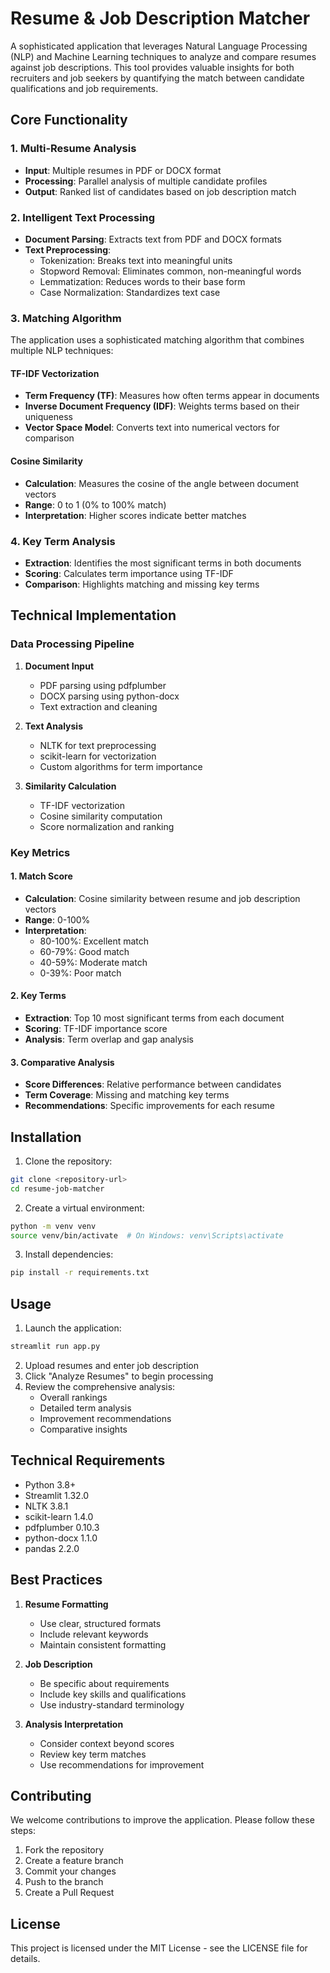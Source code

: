 # Resume & Job Description Matcher

A sophisticated application that leverages Natural Language Processing (NLP) and Machine Learning techniques to analyze and compare resumes against job descriptions. This tool provides valuable insights for both recruiters and job seekers by quantifying the match between candidate qualifications and job requirements.

## Core Functionality

### 1. Multi-Resume Analysis
- **Input**: Multiple resumes in PDF or DOCX format
- **Processing**: Parallel analysis of multiple candidate profiles
- **Output**: Ranked list of candidates based on job description match

### 2. Intelligent Text Processing
- **Document Parsing**: Extracts text from PDF and DOCX formats
- **Text Preprocessing**:
  - Tokenization: Breaks text into meaningful units
  - Stopword Removal: Eliminates common, non-meaningful words
  - Lemmatization: Reduces words to their base form
  - Case Normalization: Standardizes text case

### 3. Matching Algorithm
The application uses a sophisticated matching algorithm that combines multiple NLP techniques:

#### TF-IDF Vectorization
- **Term Frequency (TF)**: Measures how often terms appear in documents
- **Inverse Document Frequency (IDF)**: Weights terms based on their uniqueness
- **Vector Space Model**: Converts text into numerical vectors for comparison

#### Cosine Similarity
- **Calculation**: Measures the cosine of the angle between document vectors
- **Range**: 0 to 1 (0% to 100% match)
- **Interpretation**: Higher scores indicate better matches

### 4. Key Term Analysis
- **Extraction**: Identifies the most significant terms in both documents
- **Scoring**: Calculates term importance using TF-IDF
- **Comparison**: Highlights matching and missing key terms

## Technical Implementation

### Data Processing Pipeline
1. **Document Input**
   - PDF parsing using pdfplumber
   - DOCX parsing using python-docx
   - Text extraction and cleaning

2. **Text Analysis**
   - NLTK for text preprocessing
   - scikit-learn for vectorization
   - Custom algorithms for term importance

3. **Similarity Calculation**
   - TF-IDF vectorization
   - Cosine similarity computation
   - Score normalization and ranking

### Key Metrics

#### 1. Match Score
- **Calculation**: Cosine similarity between resume and job description vectors
- **Range**: 0-100%
- **Interpretation**: 
  - 80-100%: Excellent match
  - 60-79%: Good match
  - 40-59%: Moderate match
  - 0-39%: Poor match

#### 2. Key Terms
- **Extraction**: Top 10 most significant terms from each document
- **Scoring**: TF-IDF importance score
- **Analysis**: Term overlap and gap analysis

#### 3. Comparative Analysis
- **Score Differences**: Relative performance between candidates
- **Term Coverage**: Missing and matching key terms
- **Recommendations**: Specific improvements for each resume

## Installation

1. Clone the repository:
```bash
git clone <repository-url>
cd resume-job-matcher
```

2. Create a virtual environment:
```bash
python -m venv venv
source venv/bin/activate  # On Windows: venv\Scripts\activate
```

3. Install dependencies:
```bash
pip install -r requirements.txt
```

## Usage

1. Launch the application:
```bash
streamlit run app.py
```

2. Upload resumes and enter job description
3. Click "Analyze Resumes" to begin processing
4. Review the comprehensive analysis:
   - Overall rankings
   - Detailed term analysis
   - Improvement recommendations
   - Comparative insights

## Technical Requirements

- Python 3.8+
- Streamlit 1.32.0
- NLTK 3.8.1
- scikit-learn 1.4.0
- pdfplumber 0.10.3
- python-docx 1.1.0
- pandas 2.2.0

## Best Practices

1. **Resume Formatting**
   - Use clear, structured formats
   - Include relevant keywords
   - Maintain consistent formatting

2. **Job Description**
   - Be specific about requirements
   - Include key skills and qualifications
   - Use industry-standard terminology

3. **Analysis Interpretation**
   - Consider context beyond scores
   - Review key term matches
   - Use recommendations for improvement

## Contributing

We welcome contributions to improve the application. Please follow these steps:

1. Fork the repository
2. Create a feature branch
3. Commit your changes
4. Push to the branch
5. Create a Pull Request

## License

This project is licensed under the MIT License - see the LICENSE file for details. 